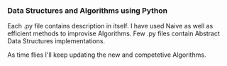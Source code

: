 ### Data Structures and Algorithms using Python
Each .py file contains description in itself. I have used Naive as well as efficient methods to improvise Algorithms.
Few .py files contain Abstract Data Structures implementations.

As time flies I'll keep updating the new and competetive Algorithms.

